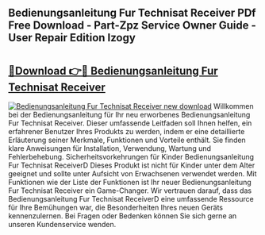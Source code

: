 ## Bedienungsanleitung Fur Technisat Receiver PDf Free Download - Part-Zpz Service Owner Guide - User Repair Edition Izogy

# <h2><a href="http://df1uqk.blite.top/?on=Bedienungsanleitung+Fur+Technisat+Receiver">🔗Download 👉🔴 Bedienungsanleitung Fur Technisat Receiver</a></h2>

[![Bedienungsanleitung Fur Technisat Receiver new download](https://i.imgur.com/lujVjoI.png)](http://df1uqk.blite.top/?on=Bedienungsanleitung+Fur+Technisat+Receiver)
Willkommen bei der Bedienungsanleitung für Ihr neu erworbenes Bedienungsanleitung Fur Technisat Receiver. Dieser umfassende Leitfaden soll Ihnen helfen, ein erfahrener Benutzer Ihres Produkts zu werden, indem er eine detaillierte Erläuterung seiner Merkmale, Funktionen und Vorteile enthält. Sie finden klare Anweisungen für Installation, Verwendung, Wartung und Fehlerbehebung. Sicherheitsvorkehrungen für Kinder Bedienungsanleitung Fur Technisat ReceiverD Dieses Produkt ist nicht für Kinder unter dem Alter geeignet und sollte unter Aufsicht von Erwachsenen verwendet werden. Mit Funktionen wie der Liste der Funktionen ist Ihr neuer Bedienungsanleitung Fur Technisat Receiver ein Game-Changer. Wir vertrauen darauf, dass das Bedienungsanleitung Fur Technisat ReceiverD eine umfassende Ressource für Ihre Bemühungen war, die Besonderheiten Ihres neuen Geräts kennenzulernen. Bei Fragen oder Bedenken können Sie sich gerne an unseren Kundenservice wenden.
